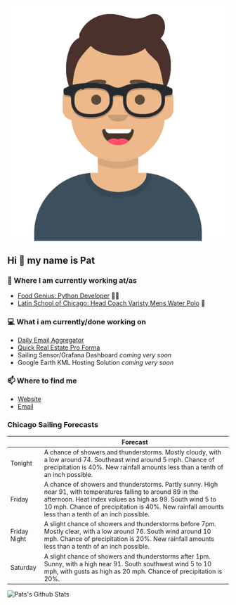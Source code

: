 [![Social banner for p-j-falconer](https://raw.githubusercontent.com/P-J-FALCONER/P-J-FALCONER/master/assets/avataaars.svg)](https://patfalconer.com/)
## Hi :wave: my name is Pat

### 💼 Where I am currently working at/as
- [Food Genius: Python Developer](https://getfoodgenius.com/) 🍔🐍
- [Latin School of Chicago: Head Coach Varisty Mens Water Polo](https://www.latinschool.org/) 🤽


### 💻 What i am currently/done working on
 - [Daily Email Aggregator](https://github.com/P-J-FALCONER/dott_daily_mail)
 - [Quick Real Estate Pro Forma](https://github.com/P-J-FALCONER/henry)
 - Sailing Sensor/Grafana Dashboard *coming very soon*
 - Google Earth KML Hosting Solution *coming very soon*

### 📫 Where to find me
 - [Website](https://patfalconer.com/)
 - [Email](mailto:patrick.j.falconer@gmail.com)


### Chicago Sailing Forecasts
|   | Forecast  |
|---|---|
| Tonight | A chance of showers and thunderstorms. Mostly cloudy, with a low around 74. Southeast wind around 5 mph. Chance of precipitation is 40%. New rainfall amounts less than a tenth of an inch possible. |
| Friday | A chance of showers and thunderstorms. Partly sunny. High near 91, with temperatures falling to around 89 in the afternoon. Heat index values as high as 99. South wind 5 to 10 mph. Chance of precipitation is 40%. New rainfall amounts less than a tenth of an inch possible. |
| Friday Night | A slight chance of showers and thunderstorms before 7pm. Mostly clear, with a low around 76. South wind around 10 mph. Chance of precipitation is 20%. New rainfall amounts less than a tenth of an inch possible. |
| Saturday | A slight chance of showers and thunderstorms after 1pm. Sunny, with a high near 91. South southwest wind 5 to 10 mph, with gusts as high as 20 mph. Chance of precipitation is 20%. |

![Pats's Github Stats](https://github-readme-stats.vercel.app/api?username=p-j-falconer&show_icons=true&theme=radical)
